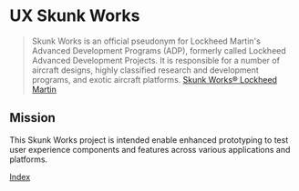 # UX Skunk Works
> Skunk Works is an official pseudonym for Lockheed Martin's Advanced Development Programs (ADP), formerly called Lockheed Advanced Development Projects. It is responsible for a number of aircraft designs, highly classified research and development programs, and exotic aircraft platforms.
> [Skunk Works&reg; Lockheed Martin](https://www.lockheedmartin.com/en-us/who-we-are/business-areas/aeronautics/skunkworks.html)

## Mission
This Skunk Works project is intended enable enhanced prototyping to test user experience components and features across various applications and platforms. 

[Index](https://tccfournier.github.io/skunk-works/index.html)